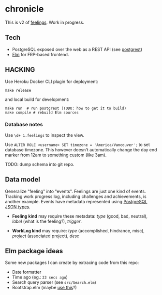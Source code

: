 # chronicle

This is v2 of [feelings](https://github.com/srid/feelings). Work in progress.

## Tech

* PostgreSQL exposed over the web as a REST API (see [postgrest](https://github.com/begriffs/postgrest))
* [Elm](http://elm-lang.org/) for FRP-based frontend.

## HACKING

Use Heroku Docker CLI plugin for deployment:

```
make release
```

and local build for development:

```
make run  # run postgrest (TODO: how to get it to build)
make compile # rebuild Elm sources
```

### Database notes

Use `\d+ 1.feelings` to inspect the view.

Use `ALTER ROLE <username> SET timezone = 'America/Vancouver';` to set database timezone. This however doesn't automatically change the day end marker from 12am to something custom (like 3am).

TODO: dump schema into git repo.

## Data model

Generalize "feeling" into "events". Feelings are just one kind of events. Tracking work progress log, including challenges and achievements, is another example. Events have metadata represented using [PostgreSQL JSON types](https://blog.heroku.com/archives/2012/12/6/postgres_92_now_available#json-support).

* **Feeling kind** may require these metadata: *type* (good, bad, neutral), *label* (what is the feeling?), *trigger*.

* **WorkLog kind** may require: *type* (accomplished, hindrance, misc), *project* (associated project), *desc*


## Elm package ideas

Some new packages I can create by extracing code from this repo:

* Date formatter
* Time ago (eg.: `23 secs ago`)
* Search query parser (see `src/Search.elm`)
* Bootstrap.elm (maybe [use this](https://github.com/circuithub/elm-bootstrap-html)?)
